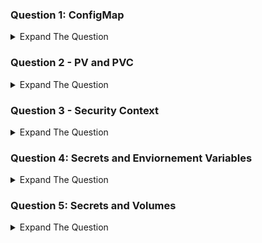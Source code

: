 ### Question 1: ConfigMap
<details><summary>Expand The Question </summary>
<p>
Create a configmap named kplabs-config which contains all the contents of that file.

course: kubernetes 2020

instructor: zeal

type: certification

Mount the configmap to a pod named configmap-pod based on nginx image in such a way that all contents are available at /etc/config/kplabs.config

</details>

### Question 2 - PV and PVC
<details><summary>Expand The Question </summary>
<p>

Create a persistent volume with the name kplabs-pv. The size should be 2Gi and hostpath should be /tmp/mydata. It should have access mode of ReadWriteOnce 

Create a persistent volume claim that will make use of the PV created earlier.

Create a Pod named kplabs-pv-pod. The POD should have the volume mounted at /mydata directory.
</details>

### Question 3 - Security Context
<details><summary>Expand The Question </summary>
<p>
Create a POD named busybox-security. The pod should run command "sleep 3600".  The primary process in POD should run with UID of 1000 and GID of 2000 all contents of volume any mounted volume should have the group ID of 3000.
</details>

### Question 4: Secrets and Enviornement Variables
<details><summary>Expand The Question </summary>
<p>

Andrew works as a database administrator and has generated set of credentials that will be used by the application to connect to the database. Instead of giving the credentials to developers to hard-code in their application, he has requested security team to create a secret and mount it as enviornement variable to the application containers.

a. Create a secret name db-creds which has following data: 
       user: dbreadonly
       pass: myDBPassword#%
       
b. Create a pod from nginx image.

c. Mount the secret to the POD in such a way that the contents of database user is available in form of DB_USER enviornement variable and database password is available in form of DB_PASSWORD environment variable inside the container.

</details>

### Question 5: Secrets and Volumes

<details><summary>Expand The Question </summary>
<p>


a. Create a secret name app-creds which has following data: 
       appuser: dbreadonly
       apppass: myDBPassword#%

b. Create a pod with the name of secret-pod.
c. Mount the secret to the pod so that it is available in the path of /etc/secret

</details>
